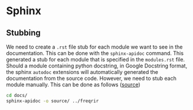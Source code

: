 # Sphinx 

## Stubbing 

We need to create a `.rst` file stub for each module we want to see in the documentation. This can be done with the `sphinx-apidoc` command. This generated a stub for each module that is specified in the `modules.rst` file. Should a module containing python docstring, in Google Docstring format, the sphinx `autodoc` extensions will automatically generated the documentation from the source code. However, we need to stub each module manually. This can be done as follows ([source](https://samnicholls.net/2016/06/15/how-to-sphinx-readthedocs/))

```bash
cd docs/
sphinx-apidoc -o source/ ../freqrir
```
